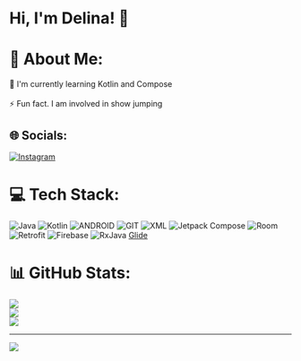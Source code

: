 
# Hi, I'm Delina! 👋


# 💫 About Me:
🧠 I'm currently learning Kotlin and Compose<br><br>⚡️ Fun fact. I am involved in show jumping<br>


## 🌐 Socials:
[![Instagram](https://img.shields.io/badge/Instagram-%23E4405F.svg?logo=Instagram&logoColor=white)](https://instagram.com/delina.code) 

# 💻 Tech Stack:
![Java](https://img.shields.io/badge/java-5a0d78.svg?style=for-the-badge&logo=java&logoColor=white) ![Kotlin](https://img.shields.io/badge/kotlin-1c0f91.svg?style=for-the-badge&logo=kotlin&logoColor=white) ![ANDROID](https://img.shields.io/badge/android-%2320232a.svg?style=for-the-badge&logo=android&logoColor=%a4c639) ![GIT](https://img.shields.io/badge/Git-5a0d78?style=for-the-badge&logo=git&logoColor=white) ![XML](https://img.shields.io/badge/XML-1c0f91?style=for-the-badge&logoColor=FABD14) ![Jetpack Compose](https://img.shields.io/badge/Jetpack_Compose-21232a?style=for-the-badge&logo=JetpackCompose&logoColor=4285F4) ![Room](https://img.shields.io/badge/Room-1c0f91?style=for-the-badge) ![Retrofit](https://img.shields.io/badge/Retrofit-5a0d78?style=for-the-badge) ![Firebase](https://img.shields.io/badge/Firebase-1c0f91?style=for-the-badge&logo=Firebase&logoColor=#FFCA28) ![RxJava](https://img.shields.io/badge/RxJava-21232a?style=for-the-badge) [Glide](https://img.shields.io/badge/Glide-5a0d78?style=for-the-badge)
# 📊 GitHub Stats:
![](https://github-readme-stats.vercel.app/api?username=androidDelina&theme=dark&hide_border=false&include_all_commits=false&count_private=false)<br/>
![](https://github-readme-streak-stats.herokuapp.com/?user=androidDelina&theme=dark&hide_border=false)<br/>
![](https://github-readme-stats.vercel.app/api/top-langs/?username=androidDelina&theme=dark&hide_border=false&include_all_commits=false&count_private=false&layout=compact)

---
[![](https://visitcount.itsvg.in/api?id=androidDelina&icon=0&color=0)](https://visitcount.itsvg.in)




